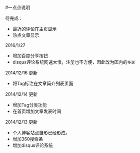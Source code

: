 #一点点说明

待完成：

- 最近的评论在主页显示
- 热点文章显示

2016/1/27

- 增加百度分享按钮
- disqus评论系统网速太慢，注册也不方便，因此改为国内的`多说`

2014/12/16 更新

- 将Tag标注在文章简介列表页面

2014/12/14 更新

- 增加Tag分类功能
- 在首页增加文章发表时间

2014/12/13 更新

- 个人博客站点雏形已经形成。
- 增加360搜索条
- 增加disqus评论系统